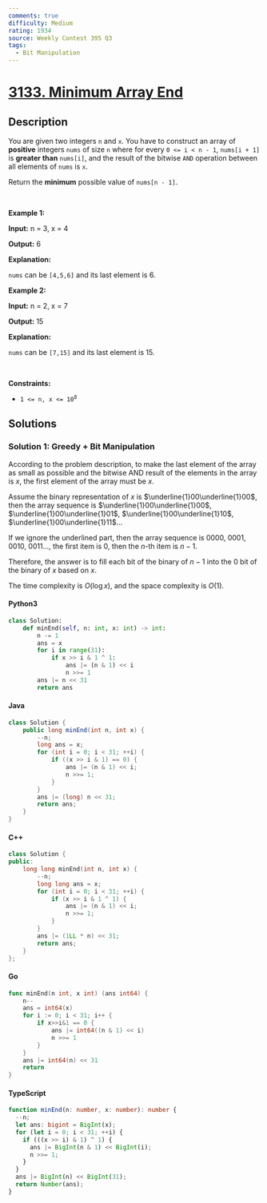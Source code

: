 ```yaml
---
comments: true
difficulty: Medium
rating: 1934
source: Weekly Contest 395 Q3
tags:
  - Bit Manipulation
---
```


<!-- problem:start -->

# [3133. Minimum Array End](https://leetcode.com/problems/minimum-array-end)


## Description

<!-- description:start -->

<p>You are given two integers <code>n</code> and <code>x</code>. You have to construct an array of <strong>positive</strong> integers <code>nums</code> of size <code>n</code> where for every <code>0 &lt;= i &lt; n - 1</code>, <code>nums[i + 1]</code> is <strong>greater than</strong> <code>nums[i]</code>, and the result of the bitwise <code>AND</code> operation between all elements of <code>nums</code> is <code>x</code>.</p>

<p>Return the <strong>minimum</strong> possible value of <code>nums[n - 1]</code>.</p>

<p>&nbsp;</p>
<p><strong class="example">Example 1:</strong></p>

<div class="example-block">
<p><strong>Input:</strong> <span class="example-io">n = 3, x = 4</span></p>

<p><strong>Output:</strong> <span class="example-io">6</span></p>

<p><strong>Explanation:</strong></p>

<p><code>nums</code> can be <code>[4,5,6]</code> and its last element is 6.</p>
</div>

<p><strong class="example">Example 2:</strong></p>

<div class="example-block">
<p><strong>Input:</strong> <span class="example-io">n = 2, x = 7</span></p>

<p><strong>Output:</strong> <span class="example-io">15</span></p>

<p><strong>Explanation:</strong></p>

<p><code>nums</code> can be <code>[7,15]</code> and its last element is 15.</p>
</div>

<p>&nbsp;</p>
<p><strong>Constraints:</strong></p>

<ul>
	<li><code>1 &lt;= n, x &lt;= 10<sup>8</sup></code></li>
</ul>

<!-- description:end -->

## Solutions

<!-- solution:start -->

### Solution 1: Greedy + Bit Manipulation

According to the problem description, to make the last element of the array as small as possible and the bitwise AND result of the elements in the array is $x$, the first element of the array must be $x$.

Assume the binary representation of $x$ is $\underline{1}00\underline{1}00$, then the array sequence is $\underline{1}00\underline{1}00$, $\underline{1}00\underline{1}01$, $\underline{1}00\underline{1}10$, $\underline{1}00\underline{1}11$...

If we ignore the underlined part, then the array sequence is $0000$, $0001$, $0010$, $0011$..., the first item is $0$, then the $n$-th item is $n-1$.

Therefore, the answer is to fill each bit of the binary of $n-1$ into the $0$ bit of the binary of $x$ based on $x$.

The time complexity is $O(\log x)$, and the space complexity is $O(1)$.

<!-- tabs:start -->

#### Python3

```python
class Solution:
    def minEnd(self, n: int, x: int) -> int:
        n -= 1
        ans = x
        for i in range(31):
            if x >> i & 1 ^ 1:
                ans |= (n & 1) << i
                n >>= 1
        ans |= n << 31
        return ans
```

#### Java

```java
class Solution {
    public long minEnd(int n, int x) {
        --n;
        long ans = x;
        for (int i = 0; i < 31; ++i) {
            if ((x >> i & 1) == 0) {
                ans |= (n & 1) << i;
                n >>= 1;
            }
        }
        ans |= (long) n << 31;
        return ans;
    }
}
```

#### C++

```cpp
class Solution {
public:
    long long minEnd(int n, int x) {
        --n;
        long long ans = x;
        for (int i = 0; i < 31; ++i) {
            if (x >> i & 1 ^ 1) {
                ans |= (n & 1) << i;
                n >>= 1;
            }
        }
        ans |= (1LL * n) << 31;
        return ans;
    }
};
```

#### Go

```go
func minEnd(n int, x int) (ans int64) {
	n--
	ans = int64(x)
	for i := 0; i < 31; i++ {
		if x>>i&1 == 0 {
			ans |= int64((n & 1) << i)
			n >>= 1
		}
	}
	ans |= int64(n) << 31
	return
}
```

#### TypeScript

```ts
function minEnd(n: number, x: number): number {
  --n;
  let ans: bigint = BigInt(x);
  for (let i = 0; i < 31; ++i) {
    if (((x >> i) & 1) ^ 1) {
      ans |= BigInt(n & 1) << BigInt(i);
      n >>= 1;
    }
  }
  ans |= BigInt(n) << BigInt(31);
  return Number(ans);
}
```

<!-- tabs:end -->

<!-- solution:end -->

<!-- problem:end -->
